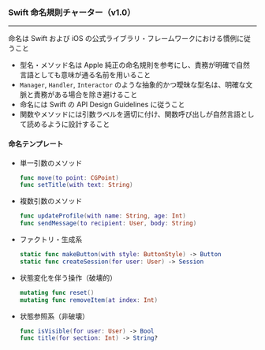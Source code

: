 ### Swift 命名規則チャーター（v1.0）

---

命名は Swift および iOS の公式ライブラリ・フレームワークにおける慣例に従うこと

- 型名・メソッド名は Apple 純正の命名規則を参考にし、責務が明確で自然言語としても意味が通る名前を用いること
- `Manager`, `Handler`, `Interactor` のような抽象的かつ曖昧な型名は、明確な文脈と責務がある場合を除き避けること
- 命名には Swift の API Design Guidelines に従うこと
- 関数やメソッドには引数ラベルを適切に付け、関数呼び出しが自然言語として読めるように設計すること

#### 命名テンプレート

- 単一引数のメソッド
  ```swift
  func move(to point: CGPoint)
  func setTitle(with text: String)
  ```

- 複数引数のメソッド
  ```swift
  func updateProfile(with name: String, age: Int)
  func sendMessage(to recipient: User, body: String)
  ```

- ファクトリ・生成系
  ```swift
  static func makeButton(with style: ButtonStyle) -> Button
  static func createSession(for user: User) -> Session
  ```

- 状態変化を伴う操作（破壊的）
  ```swift
  mutating func reset()
  mutating func removeItem(at index: Int)
  ```

- 状態参照系（非破壊）
  ```swift
  func isVisible(for user: User) -> Bool
  func title(for section: Int) -> String?
  ```

